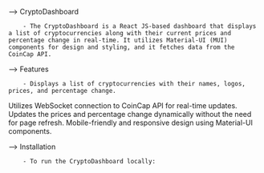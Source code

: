 --> CryptoDashboard

        - The CryptoDashboard is a React JS-based dashboard that displays a list of cryptocurrencies along with their current prices and percentage change in real-time. It utilizes Material-UI (MUI) components for design and styling, and it fetches data from the CoinCap API.

--> Features

        - Displays a list of cryptocurrencies with their names, logos, prices, and percentage change.
Utilizes WebSocket connection to CoinCap API for real-time updates.
Updates the prices and percentage change dynamically without the need for page refresh.
Mobile-friendly and responsive design using Material-UI components.

--> Installation

        - To run the CryptoDashboard locally: